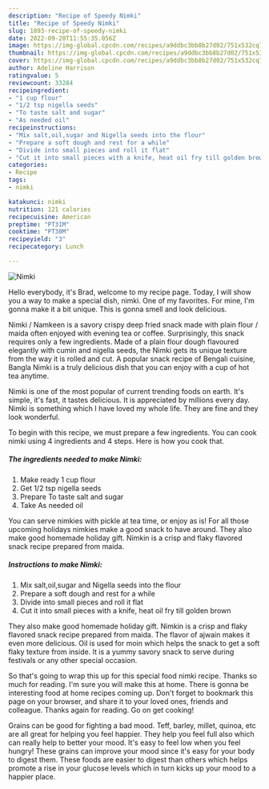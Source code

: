 ```yaml
---
description: "Recipe of Speedy Nimki"
title: "Recipe of Speedy Nimki"
slug: 1893-recipe-of-speedy-nimki
date: 2022-09-20T11:55:35.056Z
image: https://img-global.cpcdn.com/recipes/a9ddbc3bb8b27d02/751x532cq70/nimki-recipe-main-photo.jpg
thumbnail: https://img-global.cpcdn.com/recipes/a9ddbc3bb8b27d02/751x532cq70/nimki-recipe-main-photo.jpg
cover: https://img-global.cpcdn.com/recipes/a9ddbc3bb8b27d02/751x532cq70/nimki-recipe-main-photo.jpg
author: Adeline Harrison
ratingvalue: 5
reviewcount: 33284
recipeingredient:
- "1 cup flour"
- "1/2 tsp nigella seeds"
- "To taste salt and sugar"
- "As needed oil"
recipeinstructions:
- "Mix salt,oil,sugar and Nigella seeds into the flour"
- "Prepare a soft dough and rest for a while"
- "Divide into small pieces and roll it flat"
- "Cut it into small pieces with a knife, heat oil fry till golden brown"
categories:
- Recipe
tags:
- nimki

katakunci: nimki 
nutrition: 121 calories
recipecuisine: American
preptime: "PT31M"
cooktime: "PT30M"
recipeyield: "3"
recipecategory: Lunch

---
```



![Nimki](https://img-global.cpcdn.com/recipes/a9ddbc3bb8b27d02/751x532cq70/nimki-recipe-main-photo.jpg)

Hello everybody, it's Brad, welcome to my recipe page. Today, I will show you a way to make a special dish, nimki. One of my favorites. For mine, I'm gonna make it a bit unique. This is gonna smell and look delicious.

Nimki / Namkeen is a savory crispy deep fried snack made with plain flour / maida often enjoyed with evening tea or coffee. Surprisingly, this snack requires only a few ingredients. Made of a plain flour dough flavoured elegantly with cumin and nigella seeds, the Nimki gets its unique texture from the way it is rolled and cut. A popular snack recipe of Bengali cuisine, Bangla Nimki is a truly delicious dish that you can enjoy with a cup of hot tea anytime.

Nimki is one of the most popular of current trending foods on earth. It's simple, it's fast, it tastes delicious. It is appreciated by millions every day. Nimki is something which I have loved my whole life. They are fine and they look wonderful.


To begin with this recipe, we must prepare a few ingredients. You can cook nimki using 4 ingredients and 4 steps. Here is how you cook that.

<!--inarticleads1-->

##### The ingredients needed to make Nimki:

1. Make ready 1 cup flour
1. Get 1/2 tsp nigella seeds
1. Prepare To taste salt and sugar
1. Take As needed oil


You can serve nimkies with pickle at tea time, or enjoy as is! For all those upcoming holidays nimkies make a good snack to have around. They also make good homemade holiday gift. Nimkin is a crisp and flaky flavored snack recipe prepared from maida. 

<!--inarticleads2-->

##### Instructions to make Nimki:

1. Mix salt,oil,sugar and Nigella seeds into the flour
1. Prepare a soft dough and rest for a while
1. Divide into small pieces and roll it flat
1. Cut it into small pieces with a knife, heat oil fry till golden brown


They also make good homemade holiday gift. Nimkin is a crisp and flaky flavored snack recipe prepared from maida. The flavor of ajwain makes it even more delicious. Oil is used for moin which helps the snack to get a soft flaky texture from inside. It is a yummy savory snack to serve during festivals or any other special occasion. 

So that's going to wrap this up for this special food nimki recipe. Thanks so much for reading. I'm sure you will make this at home. There is gonna be interesting food at home recipes coming up. Don't forget to bookmark this page on your browser, and share it to your loved ones, friends and colleague. Thanks again for reading. Go on get cooking!

Grains can be good for fighting a bad mood. Teff, barley, millet, quinoa, etc are all great for helping you feel happier. They help you feel full also which can really help to better your mood. It's easy to feel low when you feel hungry! These grains can improve your mood since it's easy for your body to digest them. These foods are easier to digest than others which helps promote a rise in your glucose levels which in turn kicks up your mood to a happier place.
